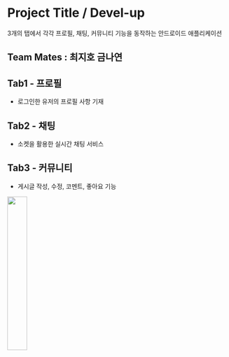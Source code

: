 # Project Title / Devel-up

3개의 탭에서 각각 프로필, 채팅, 커뮤니티 기능을 동작하는 안드로이드 애플리케이션

## Team Mates : 최지호 금나연

## Tab1 - 프로필

* 로그인한 유저의 프로필 사항 기재

## Tab2 - 채팅

* 소켓을 활용한 실시간 채팅 서비스

## Tab3 - 커뮤니티

* 게시글 작성, 수정, 코멘트, 좋아요 기능 
 
<img src="https://user-images.githubusercontent.com/72987121/125553524-f5da97d6-e3c7-45b6-8be7-6ee64bbccf62.jpg" width=30% height=30%>
